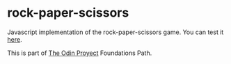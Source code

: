 # rock-paper-scissors

Javascript implementation of the rock-paper-scissors game.
You can test it [here](https://nico-or.github.io/rock-paper-scissors/).

This is part of [The Odin Proyect](https://www.theodinproject.com) Foundations Path.
